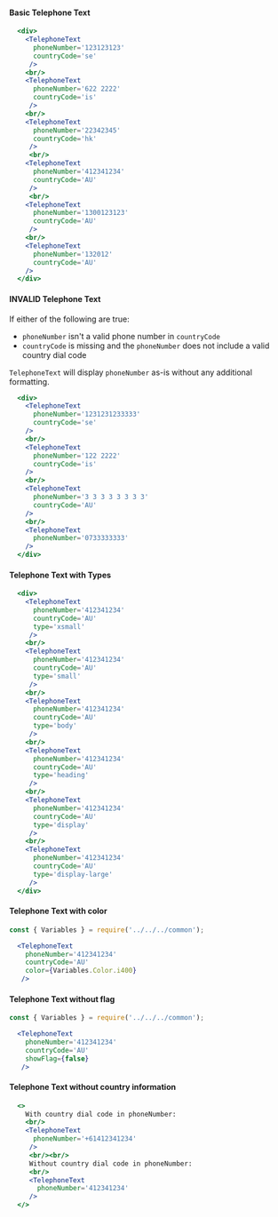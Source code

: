#### Basic Telephone Text

```jsx
  <div>
    <TelephoneText
      phoneNumber='123123123'
      countryCode='se'
     />
    <br/>
    <TelephoneText
      phoneNumber='622 2222'
      countryCode='is'
     />
    <br/>
    <TelephoneText
      phoneNumber='22342345'
      countryCode='hk'
     />
     <br/>
    <TelephoneText
      phoneNumber='412341234'
      countryCode='AU'
     />
     <br/>
    <TelephoneText
      phoneNumber='1300123123'
      countryCode='AU'
     />
    <br/>
    <TelephoneText
      phoneNumber='132012'
      countryCode='AU'
    />
  </div>
```

#### INVALID Telephone Text

If either of the following are true:
* `phoneNumber` isn't a valid phone number in `countryCode`
* `countryCode` is missing and the `phoneNumber` does not include a valid country dial code

`TelephoneText` will display `phoneNumber` as-is without any additional formatting. 

```jsx
  <div>
    <TelephoneText
      phoneNumber='1231231233333'
      countryCode='se'
    />
    <br/>
    <TelephoneText
      phoneNumber='122 2222'
      countryCode='is'
    />
    <br/>
    <TelephoneText
      phoneNumber='3 3 3 3 3 3 3 3'
      countryCode='AU'
    />
    <br/>
    <TelephoneText
      phoneNumber='0733333333'
    />
  </div>
```

#### Telephone Text with Types

```jsx
  <div>
    <TelephoneText
      phoneNumber='412341234'
      countryCode='AU'
      type='xsmall'
     />
    <br/>
    <TelephoneText
      phoneNumber='412341234'
      countryCode='AU'
      type='small'
     />
    <br/>
    <TelephoneText
      phoneNumber='412341234'
      countryCode='AU'
      type='body'
     />
    <br/>
    <TelephoneText
      phoneNumber='412341234'
      countryCode='AU'
      type='heading'
     />
    <br/>
    <TelephoneText
      phoneNumber='412341234'
      countryCode='AU'
      type='display'
     />
    <br/>
    <TelephoneText
      phoneNumber='412341234'
      countryCode='AU'
      type='display-large'
     />
  </div>
```

#### Telephone Text with color

```jsx
const { Variables } = require('../../../common');

  <TelephoneText
    phoneNumber='412341234'
    countryCode='AU'
    color={Variables.Color.i400}
   />
```

#### Telephone Text without flag

```jsx
const { Variables } = require('../../../common');

  <TelephoneText
    phoneNumber='412341234'
    countryCode='AU'
    showFlag={false}
   />
```

#### Telephone Text without country information

```jsx
  <>
    With country dial code in phoneNumber:
    <br/>
    <TelephoneText
      phoneNumber='+61412341234'
     />
     <br/><br/>
     Without country dial code in phoneNumber:
     <br/>
     <TelephoneText
       phoneNumber='412341234'
     />
  </>
```
